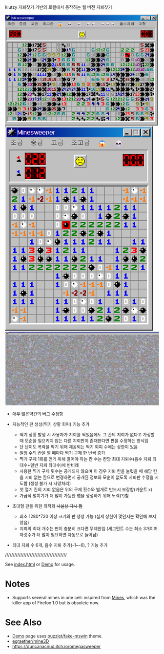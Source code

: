 klutzy 지뢰찾기 기반의 로컬에서 동작하는 웹 버전 지뢰찾기 

<img src="/a1.png" alt="a">
<img src="/a3.png" alt="a">
<img src="/a2.png" alt="a">

* <del>매우 많은</del>약간의 버그 수정함
   
* 지능적인 판 생성(찍기 상황 회피) 기능 추가
  * 찍기 상황 발생 시 사용자가 지뢰를 찍었음에도 그 칸의 지뢰가 없다고 가정할 때 모순을 일으키지 않는 다른 지뢰판이 존재한다면 판을 수정하는 방식임
  * 단 난이도 폭락을 막기 위해 제공되는 찍기 회피 수에는 상한이 있음
  * 일정 수의 칸을 열 때마다 찍기 구제 한 번씩 증가
  * 찍기 구제 1회를 얻기 위해 열어야 하는 칸 수는 칸당 최대 지뢰수(음수 지뢰 최대수+일반 지뢰 최대수)에 반비례
  * 사용한 찍기 구제 횟수는 공개되지 않으며 이 경우 지뢰 칸을 눌렀을 때 해당 칸을 지뢰 없는 칸으로 변경하면서 공개된 정보와 모순이 없도록 지뢰판 수정을 시도함 (생성 불가 시 사망처리)
  * 첫 열기 칸의 지뢰 없음은 위의 구제 횟수와 별개로 반드시 보장함(카운트 x)
  * 가급적 펼치기가 더 많이 가능한 맵을 생성하기 위해 노력(?)함
   
* 초대형 판을 위한 최적화 <del>사실상 다시 짬</del>
  * 최소 1280*720 이상 크기의 판 생성 가능 (실제 상한이 몇인지는 확인해 보지 않음)
  * 지뢰의 최대 개수는 판이 충분히 크다면 무제한임 (세그먼트 수는 최소 3개이며 자릿수가 더 많이 필요하면 자동으로 늘어남)

* 최대 지뢰 수 6개, 음수 지뢰 추가(-1~-6), ? 기능 추가

////////////////////////////////////////

See [index.html](index.html) or [Demo][] for usage.

# Notes

* Supports several mines in one cell:
  inspired from [Mines](https://addons.mozilla.org/en-US/firefox/addon/mines/),
  which was the killer app of Firefox 1.0 but is obsolete now.

# See Also

* [Demo][] page uses
  [puzzlet/fake-mswin](http://github.com/puzzlet/fake-mswin/) theme.
* [egraether/mine3D](https://github.com/egraether/mine3D)
* https://duncanacnud.itch.io/omegasweeper

[Demo]: http://hyon3000.github.io/
